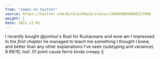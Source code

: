 ```yaml
---
from: "James on twitter"
source: https://twitter.com/BinSlashBash/status/1466088859008217096
weight: 1
date: 2021-12-01
---
```

I recently bought @jonhoo's Rust for Rustaceans and wow am I impressed. In the *first chapter* he managed to teach me something I thought I knew, and better than any other explanations I've seen (subtyping and variance). 9.99/10, lost .01 point cause ferris kinda creepy /j
